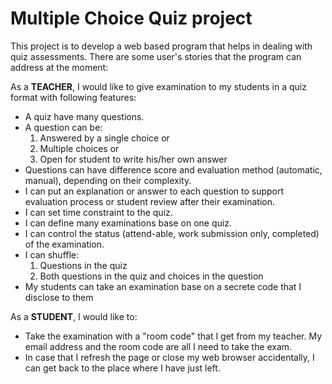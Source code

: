 # Multiple Choice Quiz project
This project is to develop a web based program that helps in dealing with quiz assessments.
There are some user's stories that the program can address at the moment:

As a __TEACHER__, I would like to give examination to my students in a quiz format with following features:
- A quiz have many questions.
- A question can be:
    1. Answered by a single choice or
    2. Multiple choices or
    3. Open for student to write his/her own answer
- Questions can have difference score and evaluation method (automatic, manual), depending on their complexity.
- I can put an explanation or answer to each question to support evaluation process or student review after their examination.
- I can set time constraint to the quiz.
- I can define many examinations base on one quiz.
- I can control the status (attend-able, work submission only, completed) of the examination.
- I can shuffle:
    1. Questions in the quiz
    2. Both questions in the quiz and choices in the question
- My students can take an examination base on a secrete code that I disclose to them

As a __STUDENT__, I would like to:
- Take the examination with a "room code" that I get from my teacher. My email address and the room code are all I need to take the exam.
- In case that I refresh the page or close my web browser accidentally, I can get back to the place where I have just left.
